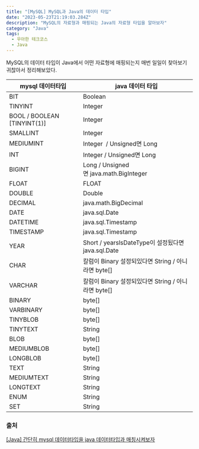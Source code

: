 ```yaml
---
title: "[MySQL] MySQL과 Java의 데이터 타입"
date: "2023-05-23T21:19:03.284Z"
description: "MySQL의 자료형과 매핑되는 Java의 자료형 타입을 알아보자"
category: "Java"
tags:
  - 우아한 테크코스
  - Java
---
```


MySQL의 데이터 타입이 Java에서 어떤 자료형에 매핑되는지 매번 일일이 찾아보기 귀찮아서 정리해보았다.

| mysql 데이터타입            | java 데이터 타입                                    |
| --------------------------- | --------------------------------------------------- |
| BIT                         | Boolean                                             |
| TINYINT                     | Integer                                             |
| BOOL / BOOLEAN [TINYINT(1)] | Integer                                             |
| SMALLINT                    | Integer                                             |
| MEDIUMINT                   | Integer  / Unsigned면 Long                          |
| INT                         | Integer / Unsigned면 Long                           |
| BIGINT                      | Long / Unsigned면 java.math.BigInteger              |
| FLOAT                       | FLOAT                                               |
| DOUBLE                      | Double                                              |
| DECIMAL                     | java.math.BigDecimal                                |
| DATE                        | java.sql.Date                                       |
| DATETIME                    | java.sql.Timestamp                                  |
| TIMESTAMP                   | java.sql.Timestamp                                  |
| YEAR                        | Short / yearslsDateType이 설정됬다면 java.sql.Date  |
| CHAR                        | 칼럼이 Binary 설정되있다면 String / 아니라면 byte[] |
| VARCHAR                     | 칼럼이 Binary 설정되있다면 String / 아니라면 byte[] |
| BINARY                      | byte[]                                              |
| VARBINARY                   | byte[]                                              |
| TINYBLOB                    | byte[]                                              |
| TINYTEXT                    | String                                              |
| BLOB                        | byte[]                                              |
| MEDIUMBLOB                  | byte[]                                              |
| LONGBLOB                    | byte[]                                              |
| TEXT                        | String                                              |
| MEDIUMTEXT                  | String                                              |
| LONGTEXT                    | String                                              |
| ENUM                        | String                                              |
| SET                         | String                                              |

### 출처

[[Java] 간단히 mysql 데이터타입을 java 데이터타입과 매칭시켜보자](https://donggu1105.tistory.com/122)
